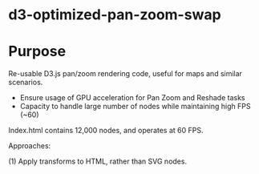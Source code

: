 # d3-optimized-pan-zoom-swap

# Purpose

Re-usable D3.js pan/zoom rendering code, useful for maps and similar scenarios.

- Ensure usage of GPU acceleration for Pan Zoom and Reshade tasks
- Capacity to handle large number of nodes while maintaining high FPS (~60)

Index.html contains 12,000 nodes, and operates at 60 FPS.

Approaches:

(1) Apply transforms to HTML, rather than SVG nodes. 
